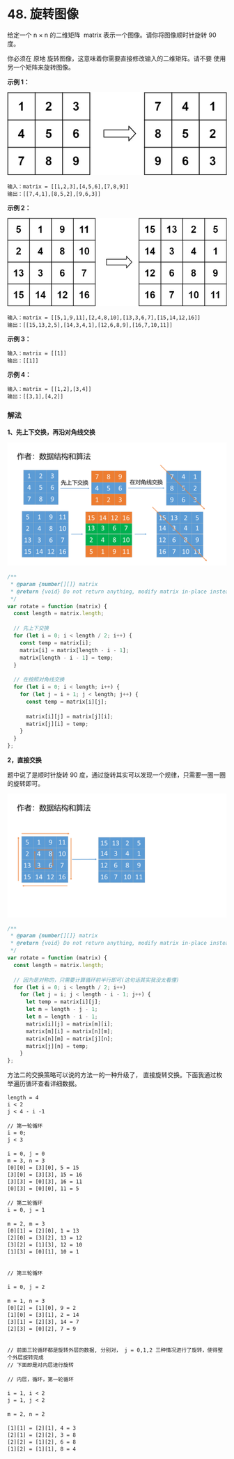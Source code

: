 # 48. 旋转图像

<script setup>
import TagList from '../../components/TagList.vue';
import Level from '../../components/Level.vue';
</script>

<Level level="middle" />

<TagList :list="[{label: '数组', type: 'primary'},{label: '数学', type: 'success',}, {label: '矩阵', type: 'darkorchid'}]"/>

给定一个 n × n 的二维矩阵  matrix 表示一个图像。请你将图像顺时针旋转 90 度。

你必须在 原地 旋转图像，这意味着你需要直接修改输入的二维矩阵。请不要 使用另一个矩阵来旋转图像。

**示例 1：**

![](../../public/mat1.jpg)

```
输入：matrix = [[1,2,3],[4,5,6],[7,8,9]]
输出：[[7,4,1],[8,5,2],[9,6,3]]
```

**示例 2：**

![](../../public/mat2.jpg)

```
输入：matrix = [[5,1,9,11],[2,4,8,10],[13,3,6,7],[15,14,12,16]]
输出：[[15,13,2,5],[14,3,4,1],[12,6,8,9],[16,7,10,11]]
```

**示例 3：**

```
输入：matrix = [[1]]
输出：[[1]]
```

**示例 4：**

```
输入：matrix = [[1,2],[3,4]]
输出：[[3,1],[4,2]]
```

### 解法

**1、先上下交换，再沿对角线交换**

![](../../public/1615651665-WFwYuH-leet0048.png)

```js
/**
 * @param {number[][]} matrix
 * @return {void} Do not return anything, modify matrix in-place instead.
 */
var rotate = function (matrix) {
  const length = matrix.length;

  // 先上下交换
  for (let i = 0; i < length / 2; i++) {
    const temp = matrix[i];
    matrix[i] = matrix[length - i - 1];
    matrix[length - i - 1] = temp;
  }

  // 在按照对角线交换
  for (let i = 0; i < length; i++) {
    for (let j = i + 1; j < length; j++) {
      const temp = matrix[i][j];

      matrix[i][j] = matrix[j][i];
      matrix[j][i] = temp;
    }
  }
};
```

**2，直接交换**

题中说了是顺时针旋转 90 度，通过旋转其实可以发现一个规律，只需要一圈一圈的旋转即可。

![](../../public/1615652398-MpQCOV-幻灯片2.png)

```js
/**
 * @param {number[][]} matrix
 * @return {void} Do not return anything, modify matrix in-place instead.
 */
var rotate = function (matrix) {
  const length = matrix.length;

  // 因为是对称的，只需要计算循环前半行即可(这句话其实我没太看懂)
  for (let i = 0; i < length / 2; i++)
    for (let j = i; j < length - i - 1; j++) {
      let temp = matrix[i][j];
      let m = length - j - 1;
      let n = length - i - 1;
      matrix[i][j] = matrix[m][i];
      matrix[m][i] = matrix[n][m];
      matrix[n][m] = matrix[j][n];
      matrix[j][n] = temp;
    }
};
```

方法二的交换策略可以说的方法一的一种升级了， 直接旋转交换。下面我通过枚举遍历循环查看详细数据。

```
length = 4
i < 2
j < 4 - i -1

// 第一轮循环
i = 0;
j < 3

i = 0, j = 0
m = 3, n = 3
[0][0] = [3][0], 5 = 15
[3][0] = [3][3], 15 = 16
[3][3] = [0][3], 16 = 11
[0][3] = [0][0], 11 = 5

// 第二轮循环
i = 0, j = 1

m = 2, m = 3
[0][1] = [2][0], 1 = 13
[2][0] = [3][2], 13 = 12
[3][2] = [1][3], 12 = 10
[1][3] = [0][1], 10 = 1


// 第三轮循环

i = 0, j = 2

m = 1, n = 3
[0][2] = [1][0], 9 = 2
[1][0] = [3][1], 2 = 14
[3][1] = [2][3], 14 = 7
[2][3] = [0][2], 7 = 9


// 前面三轮循环都是旋转外层的数据, 分别对， j = 0,1,2 三种情况进行了旋转，使得整个外层旋转完成
// 下面即是对内层进行旋转

// 内层，循环，第一轮循环

i = 1, i < 2
j = 1, j < 2

m = 2, n = 2

[1][1] = [2][1], 4 = 3
[2][1] = [2][2], 3 = 8
[2][2] = [1][2], 6 = 8
[1][2] = [1][1], 8 = 4


```
